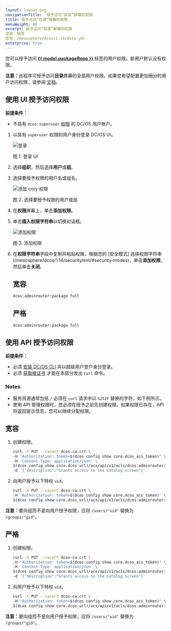 ```yaml
---
layout: layout.pug
navigationTitle:  授予访问“目录”屏幕的权限
title: 授予访问“目录”屏幕的权限
menuWeight: 80
excerpt: 授予访问“目录”屏幕的权限
渲染：胡须
型号：/mesosphere/dcos/1.14/data.yml
enterprise: true
---
```

<!-- The source repository for this topic is https://github.com/dcos/dcos-docs-site -->

您可以授予访问 [**{{ model.packageRepo }}** ](/mesosphere/dcos/1.14/gui/catalog/) 标签的用户权限。新用户默认没有权限。

<p class="message--note"><strong>注意：</strong>此程序可授予访问<strong>目录</strong>屏幕的全部用户权限。如果您希望配置更加细分的用户访问权限，请参阅 <a href="/mesosphere/dcos/1.14/deploying-services/service-groups/">文档</a>。</p>


## <a name="services-access-via-ui"></a>使用 UI 授予访问权限

**前提条件：**

- 不具有 `dcos:superuser` [权限](/mesosphere/dcos/1.14/security/ent/users-groups/) 的 DC/OS 用户账户。

1. 以具有 `superuser` 权限的用户身份登录 DC/OS UI。

   ![登录](/mesosphere/dcos/1.14/img/LOGIN-EE-Modal_View-1_12.png)

   图 1. 登录 UI

1. 选择**组织**，然后选择**用户**或**组**。

1. 选择要授予权限的用户名或组名。

    ![添加 cory 权限](/mesosphere/dcos/1.14/img/GUI-Organization-Users-List_View-1_12.png)

    图 2. 选择要授予权限的用户或组

1. 在**权限**屏幕上，单击**添加权限**。

1. 单击**插入权限字符串**以切换对话框。

    ![添加权限](/mesosphere/dcos/1.14/img/services-tab-user3.png)

    图 3. 添加权限

1. 在**权限字符串**字段中复制并粘贴权限。根据您的 [安全模式] 选择权限字符串(/mesosphere/dcos/1.14/security/ent/#security-modes)，单击**添加权限**，然后单击**关闭**。

    ## 宽容

    ```bash
    dcos:adminrouter:package full
    ```

    ## 严格

    ```bash
    dcos:adminrouter:package full
    ```

## <a name="universe-access-via-api"></a>使用 API 授予访问权限

**前提条件：**

- 必须 [安装 DC/OS CLI](/mesosphere/dcos/1.14/cli/install/) 并以超级用户登户身份登录。
- 必须 [获取根证书](/mesosphere/dcos/1.14/security/ent/tls-ssl/get-cert/) 才能在本部分发出 `curl` 命令。

### Notes

- 服务资源通常包括 `/` 必须在 `curl` 请求中以 `%252F` 替换的字符，如下例所示。
- 使用 API 管理权限时，您必须在授予之前先创建权限。如果权限已存在，API 将返回提示信息，您可以继续分配权限。

## 宽容

1. 创建权限。

    ```bash
    curl -X PUT --cacert dcos-ca.crt \
    -H "Authorization: token=$(dcos config show core.dcos_acs_token)" \
    -H 'Content-Type: application/json' \
    $(dcos config show core.dcos_url)/acs/api/v1/acls/dcos:adminrouter:package  \
    -d '{"description":"Grants access to the Catalog screen"}'
    ```

1. 向用户授予以下特权 `uid`。

    ```bash
    curl -X PUT --cacert dcos-ca.crt \
    -H "Authorization: token=$(dcos config show core.dcos_acs_token)" \
    $(dcos config show core.dcos_url)/acs/api/v1/acls/dcos:adminrouter:package/users/<uid>/full
    ```

<p class="message--note"><strong>注意：</strong>要向组而不是向用户授予权限，应将 <code>/users/"uid"</code> 替换为 <code>/groups/"gid"</code>。</p>

## 严格

1. 创建权限。

    ```bash
    curl -X PUT --cacert dcos-ca.crt \
    -H "Authorization: token=$(dcos config show core.dcos_acs_token)" \
    -H 'Content-Type: application/json' \
    $(dcos config show core.dcos_url)/acs/api/v1/acls/dcos:adminrouter:package  \
    -d '{"description":"Grants access to the Catalog screen"}'
    ```

1. 向用户授予以下特权 `uid`。

    ```bash
    curl -X PUT --cacert dcos-ca.crt \
    -H "Authorization: token=$(dcos config show core.dcos_acs_token)" \
    $(dcos config show core.dcos_url)/acs/api/v1/acls/dcos:adminrouter:package/users/<uid>/full
    ```

<p class="message--note"><strong>注意：</strong>要向组而不是向用户授予权限，应将 <code>/users/"uid"</code> 替换为 <code>/groups/"gid"</code>。</p>
